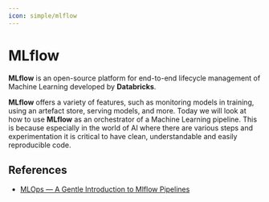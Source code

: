 ```yaml
---
icon: simple/mlflow
---
```


# MLflow

**MLflow** is an open-source platform for end-to-end lifecycle management of
Machine Learning developed by **Databricks**.

**MLflow** offers a variety of features, such as monitoring models in training,
using an artefact store, serving models, and more.
Today we will look at how to use **MLflow** as an orchestrator of a Machine Learning
pipeline.
This is because especially in the world of AI where there are various steps and
experimentation it is critical to have clean, understandable and easily reproducible
code.

## References

- [MLOps — A Gentle Introduction to Mlflow Pipelines](https://towardsdatascience.com/mlops-a-gentle-introduction-to-mlflow-pipelines-c7bcec88a6ec)
